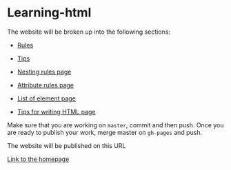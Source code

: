 # Learning-html

The website will be broken up into the following sections:

- [Rules](element-rules.html)

- [Tips](tips.html)

- [Nesting rules page](nesting.html)

- [Attribute rules page](rules.html)

- [List of element page](elements.html)

- [Tips for writing HTML page](writing-tips.html)

Make sure that you are working on `master`, commit and then push. Once you are ready to publish your work, merge master on `gh-pages` and push.

The website will be published on this URL

[Link to the homepage](https://voninkazo.github.io/learning-html/)